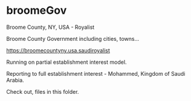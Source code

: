 # broomeGov

Broome County, NY, USA - Royalist

Broome County Government including cities, towns...

https://broomecountyny.usa.saudiroyalist

Running on partial establishment interest model.

Reporting to full establishment interest - Mohammed, Kingdom of Saudi Arabia.

Check out, files in this folder.
